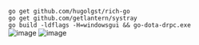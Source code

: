 `go get github.com/hugolgst/rich-go`  
`go get github.com/getlantern/systray`  
`go build -ldflags -H=windowsgui && go-dota-drpc.exe`  
![image](https://github.com/user-attachments/assets/2a37b43c-5504-4ab4-bbb3-a64673f4fb30)
![image](https://github.com/user-attachments/assets/d0e7bc80-e32e-4745-8f56-7c295181e44f)
